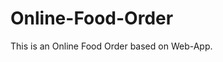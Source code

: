 # Online-Food-Order

This is an Online Food Order based on Web-App.





































































































































































































































































































